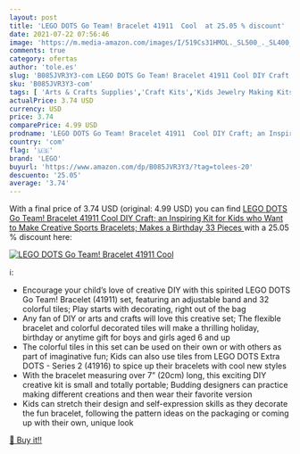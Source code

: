 ```yaml
---
layout: post
title: 'LEGO DOTS Go Team! Bracelet 41911  Cool  at 25.05 % discount'
date: 2021-07-22 07:56:46
image: 'https://m.media-amazon.com/images/I/519Cs31HMOL._SL500_._SL400_.jpg'
comments: true
category: ofertas
author: 'tole.es'
slug: 'B085JVR3Y3-com LEGO DOTS Go Team! Bracelet 41911 Cool DIY Craft; an...'
sku: 'B085JVR3Y3-com'
tags: [ 'Arts & Crafts Supplies','Craft Kits','Kids Jewelry Making Kits','Toys & Games','lego', ]
actualPrice: 3.74 USD
currency: USD
price: 3.74
comparePrice: 4.99 USD
prodname: 'LEGO DOTS Go Team! Bracelet 41911  Cool DIY Craft; an Inspiring Kit for Kids who Want to Make Creative Sports Bracelets; Makes a Birthday  33 Pieces '
country: 'com'
flag: '🇺🇸'
brand: 'LEGO'
buyurl: 'https://www.amazon.com/dp/B085JVR3Y3/?tag=tolees-20'
descuento: '25.05'
average: '3.74'
---
```


With a final price of 3.74 USD (original: 4.99 USD) you can find [LEGO DOTS Go Team! Bracelet 41911  Cool DIY Craft; an Inspiring Kit for Kids who Want to Make Creative Sports Bracelets; Makes a Birthday  33 Pieces ](https://www.amazon.com/dp/B085JVR3Y3/?tag=tolees-20) with a  25.05 % discount here:

[![LEGO DOTS Go Team! Bracelet 41911  Cool ](https://m.media-amazon.com/images/I/519Cs31HMOL._SL500_._SL400_.jpg)](https://www.amazon.com/dp/B085JVR3Y3/?tag=tolees-20)

ℹ️:

- Encourage your child’s love of creative DIY with this spirited LEGO DOTS Go Team! Bracelet (41911) set, featuring an adjustable band and 32 colorful tiles; Play starts with decorating, right out of the bag
- Any fan of DIY or arts and crafts will love this creative set; The flexible bracelet and colorful decorated tiles will make a thrilling holiday, birthday or anytime gift for boys and girls aged 6 and up
- The colorful tiles in this set can be used on their own or with others as part of imaginative fun; Kids can also use tiles from LEGO DOTS Extra DOTS - Series 2 (41916) to spice up their bracelets with cool new styles
- With the bracelet measuring over 7” (20cm) long, this exciting DIY creative kit is small and totally portable; Budding designers can practice making different creations and then wear their favorite version
- Kids can stretch their design and self-expression skills as they decorate the fun bracelet, following the pattern ideas on the packaging or coming up with their own, unique look

[🛒 Buy it!!](https://www.amazon.com/dp/B085JVR3Y3/?tag=tolees-20)
